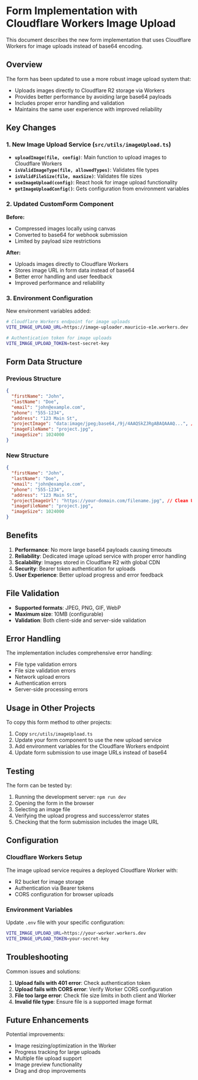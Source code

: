 # Form Implementation with Cloudflare Workers Image Upload

This document describes the new form implementation that uses Cloudflare Workers for image uploads instead of base64 encoding.

## Overview

The form has been updated to use a more robust image upload system that:
- Uploads images directly to Cloudflare R2 storage via Workers
- Provides better performance by avoiding large base64 payloads
- Includes proper error handling and validation
- Maintains the same user experience with improved reliability

## Key Changes

### 1. New Image Upload Service (`src/utils/imageUpload.ts`)

- **`uploadImage(file, config)`**: Main function to upload images to Cloudflare Workers
- **`isValidImageType(file, allowedTypes)`**: Validates file types
- **`isValidFileSize(file, maxSize)`**: Validates file sizes
- **`useImageUpload(config)`**: React hook for image upload functionality
- **`getImageUploadConfig()`**: Gets configuration from environment variables

### 2. Updated CustomForm Component

**Before:**
- Compressed images locally using canvas
- Converted to base64 for webhook submission
- Limited by payload size restrictions

**After:**
- Uploads images directly to Cloudflare Workers
- Stores image URL in form data instead of base64
- Better error handling and user feedback
- Improved performance and reliability

### 3. Environment Configuration

New environment variables added:
```bash
# Cloudflare Workers endpoint for image uploads
VITE_IMAGE_UPLOAD_URL=https://image-uploader.mauricio-e1e.workers.dev

# Authentication token for image uploads
VITE_IMAGE_UPLOAD_TOKEN=test-secret-key
```

## Form Data Structure

### Previous Structure
```json
{
  "firstName": "John",
  "lastName": "Doe",
  "email": "john@example.com",
  "phone": "555-1234",
  "address": "123 Main St",
  "projectImage": "data:image/jpeg;base64,/9j/4AAQSkZJRgABAQAAAQ...", // Large base64 string
  "imageFileName": "project.jpg",
  "imageSize": 1024000
}
```

### New Structure
```json
{
  "firstName": "John",
  "lastName": "Doe", 
  "email": "john@example.com",
  "phone": "555-1234",
  "address": "123 Main St",
  "projectImageUrl": "https://your-domain.com/filename.jpg", // Clean URL
  "imageFileName": "project.jpg",
  "imageSize": 1024000
}
```

## Benefits

1. **Performance**: No more large base64 payloads causing timeouts
2. **Reliability**: Dedicated image upload service with proper error handling
3. **Scalability**: Images stored in Cloudflare R2 with global CDN
4. **Security**: Bearer token authentication for uploads
5. **User Experience**: Better upload progress and error feedback

## File Validation

- **Supported formats**: JPEG, PNG, GIF, WebP
- **Maximum size**: 10MB (configurable)
- **Validation**: Both client-side and server-side validation

## Error Handling

The implementation includes comprehensive error handling:
- File type validation errors
- File size validation errors
- Network upload errors
- Authentication errors
- Server-side processing errors

## Usage in Other Projects

To copy this form method to other projects:

1. Copy `src/utils/imageUpload.ts`
2. Update your form component to use the new upload service
3. Add environment variables for the Cloudflare Workers endpoint
4. Update form submission to use image URLs instead of base64

## Testing

The form can be tested by:
1. Running the development server: `npm run dev`
2. Opening the form in the browser
3. Selecting an image file
4. Verifying the upload progress and success/error states
5. Checking that the form submission includes the image URL

## Configuration

### Cloudflare Workers Setup

The image upload service requires a deployed Cloudflare Worker with:
- R2 bucket for image storage
- Authentication via Bearer tokens
- CORS configuration for browser uploads

### Environment Variables

Update `.env` file with your specific configuration:
```bash
VITE_IMAGE_UPLOAD_URL=https://your-worker.workers.dev
VITE_IMAGE_UPLOAD_TOKEN=your-secret-key
```

## Troubleshooting

Common issues and solutions:

1. **Upload fails with 401 error**: Check authentication token
2. **Upload fails with CORS error**: Verify Worker CORS configuration
3. **File too large error**: Check file size limits in both client and Worker
4. **Invalid file type**: Ensure file is a supported image format

## Future Enhancements

Potential improvements:
- Image resizing/optimization in the Worker
- Progress tracking for large uploads
- Multiple file upload support
- Image preview functionality
- Drag and drop improvements
